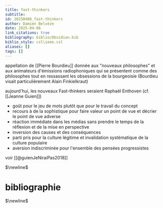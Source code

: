 ```yaml
---
title: fast-thinkers
subtitle:
id: 20250406_fast-thinkers
author: Damien Belvèze
date: 2025-04-06
link_citations: true
bibliography: biblio/Obsidian.bib
biblio_style: csl\ieee.csl
aliases: []
tags: []
---
```

appellation de [[Pierre Bourdieu]] donnée aux "nouveaux philosophes" et aux animateurs d'émissions radiophoniques qui se présentent comme des philosophes tout en ressassant les obsessions de la bourgeoisie (Bourdieu visait particulièrement Alain Finkielkraut)

aujourd'hui, les nouveaux Fast-thinkers seraient Raphaël Enthoven (cf. [[Jeanne Guien]])

- goût pour le jeu de mots plutôt que pour le travail du concept
- recours à de la sophistique pour faire valeur un point de vue et décrier le point de vue adverse
- réaction immédiate dans les médias sans prendre le temps de la réflexion et de la mise en perspective
- inversion des causes et des conséquences
- parti pris pour la culture légitime et invalidation systématique de la culture populaire
- aversion indiscriminée pour l'ensemble des pensées progressistes

voir [[@guienJeNiraiPas2018]]


$\newline$
# bibliographie
$\newline$







